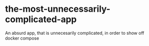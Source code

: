 # the-most-unnecessarily-complicated-app
An absurd app, that is unnecesarily complicated, in order to show off docker compose
